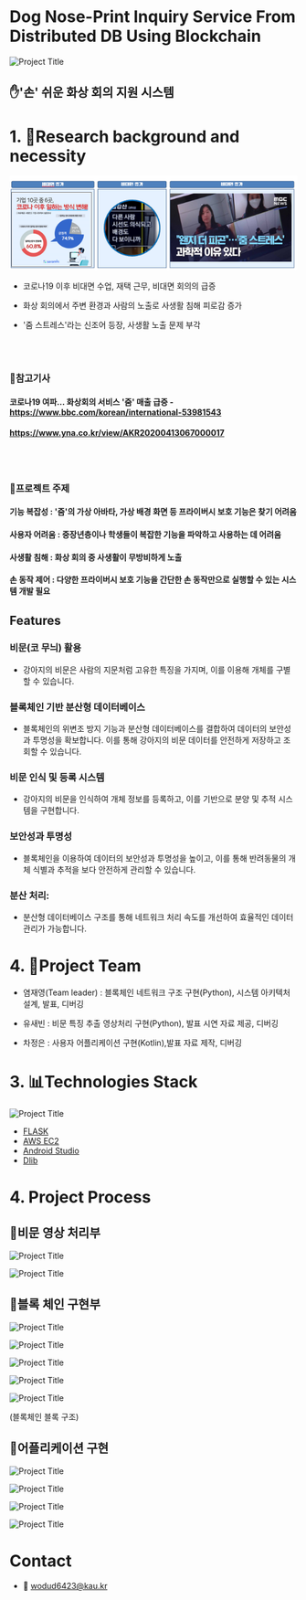 # Dog Nose-Print Inquiry Service From Distributed DB Using Blockchain


<!--프로젝트 대문 이미지-->
![Project Title](img/projecttitle.png)

## ✋'손' 쉬운 화상 회의 지원 시스템

# 1. 🧭Research background and necessity

![Project Title](img/선정이유사진01.png)

- 코로나19 이후 비대면 수업, 재택 근무, 비대면 회의의 급증

- 화상 회의에서 주변 환경과 사람의 노출로 사생활 침해 피로감 증가

- '줌 스트레스'라는 신조어 등장, 사생활 노출 문제 부각

<br>

</br>

### 📰참고기사

#### 코로나19 여파… 화상회의 서비스 '줌' 매출 급증 - https://www.bbc.com/korean/international-53981543

####   https://www.yna.co.kr/view/AKR20200413067000017

<br>

</br>

### 🏴프로젝트 주제

#### 기능 복잡성 : '줌'의 가상 아바타, 가상 배경 화면 등 프라이버시 보호 기능은 찾기 어려움

#### 사용자 어려움 : 중장년층이나 학생들이 복잡한 기능을 파악하고 사용하는 데 어려움

#### 사생활 침해 : 화상 회의 중 사생활이 무방비하게 노출

#### 손 동작 제어 : 다양한 프라이버시 보호 기능을 간단한 손 동작만으로 실행할 수 있는 시스템 개발 필요



## Features

### 비문(코 무늬) 활용
- 강아지의 비문은 사람의 지문처럼 고유한 특징을 가지며, 이를 이용해 개체를 구별할 수 있습니다.

### 블록체인 기반 분산형 데이터베이스
- 블록체인의 위변조 방지 기능과 분산형 데이터베이스를 결합하여 데이터의 보안성과 투명성을 확보합니다. 이를 통해 강아지의 비문 데이터를 안전하게 저장하고 조회할 수 있습니다.

### 비문 인식 및 등록 시스템
- 강아지의 비문을 인식하여 개체 정보를 등록하고, 이를 기반으로 분양 및 추적 시스템을 구현합니다.

### 보안성과 투명성
- 블록체인을 이용하여 데이터의 보안성과 투명성을 높이고, 이를 통해 반려동물의 개체 식별과 추적을 보다 안전하게 관리할 수 있습니다.

### 분산 처리: 
- 분산형 데이터베이스 구조를 통해 네트워크 처리 속도를 개선하여 효율적인 데이터 관리가 가능합니다.

# 4. 🌝Project Team

- 염재영(Team leader) : 블록체인 네트워크 구조 구현(Python), 시스템 아키텍처 설계, 발표, 디버깅

- 유새빈 : 비문 특징 추출 영상처리 구현(Python), 발표 시연 자료 제공, 디버깅

- 차정은 : 사용자 어플리케이션 구현(Kotlin),발표 자료 제작, 디버깅

# 3. 📊Technologies Stack

![Project Title](img/기술스택사진.png)

- [FLASK](https://flask.palletsprojects.com/en/3.0.x/)
- [AWS EC2](https://aws.amazon.com/ko/pm/ec2/?gclid=Cj0KCQjw2ou2BhCCARIsANAwM2Fvl1JEgLF-nt9pi6LoAAjTDbIZtSxlKan5_r2ELY6JUkk748ac8A0aAvxpEALw_wcB&trk=4c74fd91-5632-4f18-ac76-a6c66c92e185&sc_channel=ps&ef_id=Cj0KCQjw2ou2BhCCARIsANAwM2Fvl1JEgLF-nt9pi6LoAAjTDbIZtSxlKan5_r2ELY6JUkk748ac8A0aAvxpEALw_wcB:G:s&s_kwcid=AL!4422!3!477203497843!e!!g!!aws%20ec2!11549843702!111422708806) 
- [Android Studio](https://developer.android.com/studio?gad_source=1&gclid=Cj0KCQjw2ou2BhCCARIsANAwM2ElJwpX8AmXHdmDqeFXJeiNQMz6gyhSunPf7V0LzFr2tV11ZdIBClkaArGyEALw_wcB&gclsrc=aw.ds&hl=ko) 
- [Dlib](https://dlib.net/)
# 4. Project Process

## 🦮비문 영상 처리부
![Project Title](img/비문영상처리설명01.png)

![Project Title](img/비문영상처리설명02.png)


## 🚪블록 체인 구현부 
![Project Title](img/블록체인구현설명01.png)

![Project Title](img/블록체인구현설명02.png)

![Project Title](img/블록체인구현설명03.png)

![Project Title](img/블록체인구현설명04.png)

![Project Title](img/블록체인블록구조01.png)

(블록체인 블록 구조)


## 📱어플리케이션 구현
![Project Title](img/어플리케이션설명01.png)

![Project Title](img/어플리케이션설명02.png)

![Project Title](img/어플리케이션설명03.png)

![Project Title](img/어플리케이션설명04.png)


# Contact
- 📧 wodud6423@kau.kr


